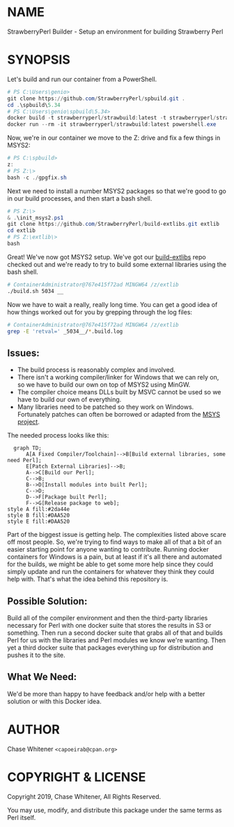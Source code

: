 # NAME

StrawberryPerl Builder - Setup an environment for building Strawberry Perl

# SYNOPSIS

Let's build and run our container from a PowerShell.

```PowerShell
# PS C:\Users\genio>
git clone https://github.com/StrawberryPerl/spbuild.git .
cd .\spbuild\5.34
# PS C:\Users\genio\spbuild\5.34>
docker build -t strawberryperl/strawbuild:latest -t strawberryperl/strawbuild:5.34 .
docker run --rm -it strawberryperl/strawbuild:latest powershell.exe
```

Now, we're in our container we move to the Z: drive and fix a few things in MSYS2:

```PowerShell
# PS C:\spbuild>
z:
# PS Z:\>
bash -c ./gpgfix.sh
```

Next we need to install a number MSYS2 packages so that we're good to go in our build processes,
and then start a bash shell.

```PowerShell
# PS Z:\>
& .\init_msys2.ps1
git clone https://github.com/StrawberryPerl/build-extlibs.git extlib
cd extlib
# PS Z:\extlib\>
bash
```

Great! We've now got MSYS2 setup. We've got our [build-extlibs](https://github.com/StrawberryPerl/build-extlibs#building-libraries)
repo checked out and we're ready to try to build some external libraries
using the bash shell.

```bash
# ContainerAdministrator@767e415f72ad MINGW64 /z/extlib
./build.sh 5034 __
```

Now we have to wait a really, really long time. You can get a good idea of how things worked out for you by grepping through the log files:

```bash
# ContainerAdministrator@767e415f72ad MINGW64 /z/extlib
grep -E 'retval=' _5034__/*.build.log
```

## Issues:

* The build process is reasonably complex and involved.
* There isn't a working compiler/linker for Windows that we can rely
on, so we have to build our own on top of MSYS2 using MinGW.
* The compiler choice means DLLs built by MSVC cannot be used so we
have to build our own of everything.
* Many libraries need to be patched so they work on Windows.
Fortunately patches can often be borrowed or adapted from the
[MSYS project](https://github.com/msys2/MINGW-packages).

The needed process looks like this:

```mermaid
  graph TD;
      A[A Fixed Compiler/Toolchain]-->B[Build external libraries, some need Perl];
      E[Patch External Libraries]-->B;
      A-->C[Build our Perl];
      C-->B;
      B-->D[Install modules into built Perl];
      C-->D;
      D-->F[Package built Perl];
      F-->G[Release package to web];
style A fill:#2da44e
style B fill:#DAA520
style E fill:#DAA520
```

Part of the biggest issue is getting help. The complexities listed
above scare off most people. So, we're trying to find ways to make all
of that a bit of an easier starting point for anyone wanting to
contribute. Running docker containers for Windows is a pain, but at
least if it's all there and automated for the builds, we might be able
to get some more help since they could simply update and run the
containers for whatever they think they could help with. That's what
the idea behind this repository is.

## Possible Solution:

Build all of the compiler environment and then the third-party
libraries necessary for Perl with one docker suite that stores the
results in S3 or something. Then run a second docker suite that grabs
all of that and builds Perl for us with the libraries and Perl modules
we know we're wanting. Then yet a third docker suite that packages
everything up for distribution and pushes it to the site.

## What We Need:

We'd be more than happy to have feedback and/or help with a better solution
or with this Docker idea.

# AUTHOR

Chase Whitener `<capoeirab@cpan.org>`

# COPYRIGHT & LICENSE

Copyright 2019, Chase Whitener, All Rights Reserved.

You may use, modify, and distribute this package under the
same terms as Perl itself.
